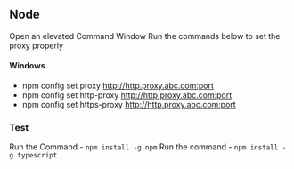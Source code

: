 ## Node

Open an elevated Command Window
Run the commands below to set the proxy properly

#### Windows
- npm config set proxy http://http.proxy.abc.com:port
- npm config set http-proxy http://http.proxy.abc.com:port
- npm config set https-proxy http://http.proxy.abc.com:port

### Test 
Run the Command - `npm install -g npm`
Run the command - `npm install -g typescript`
